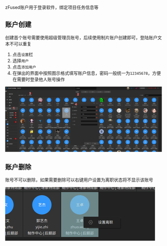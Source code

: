 zFused账户用于登录软件，绑定项目任务信息等

## 账户创建
创建首个账号需要使用超级管理员账号，后续使用制片账户创建即可，登陆账户文本不可以重复

1. 点击`设置`栏
2. 选择`用户`
3. 点击`添加用户`
4. 在弹出的界面中按照图示格式填写账户信息，密码一般统一为`12345678`，方便在需要时登录他人账号操作

![](../images/member/user/create.png)
## 账户删除
账号不可以删除，如果需要删除可以右键用户设置为离职状态将不显示该账号  

![](../images/member/user/delete.png ':size=400')
